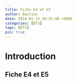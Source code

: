 ```yaml
---
title: Fiche E4 et E5
author: Bastien
date: 2024-01-15 20:55:00 +0800
categories: [BTS]
tags: [BTS]
pin: true
--- 
```

# Introduction

Fiche E4 et E5 
--- 